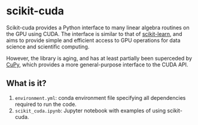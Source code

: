 # scikit-cuda

Scikit-cuda provides a Python interface to many linear algebra routines on the
GPU using CUDA. The interface is similar to that of
[scikit-learn](http://scikit-learn.org/stable/), and aims to provide simple and
efficient access to GPU operations for data science and scientific computing.

However, the library is aging, and has at least partially been superceded by
[CuPy](https://cupy.chainer.org/), which provides a more general-purpose
interface to the CUDA API.


## What is it?

1. `environment.yml`: conda environment file specifying all dependencies
   required to run the code.
1. `scikit_cuda.ipynb`: Jupyter notebook with examples of using scikit-cuda.
